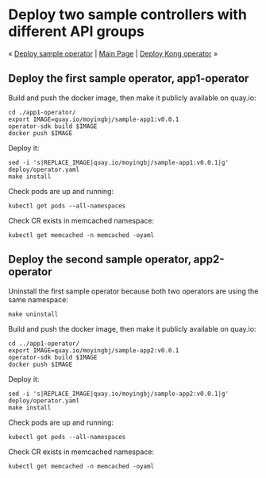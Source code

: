 # Deploy two sample controllers with different API groups

« [Deploy sample operator](docs/deploy-sample-operator.md) | [Main Page](../) | [Deploy Kong operator](docs/deploy-kong-operator.md) »

## Deploy the first sample operator, app1-operator

Build and push the docker image, then make it publicly available on quay.io:
```
cd ./app1-operator/
export IMAGE=quay.io/moyingbj/sample-app1:v0.0.1
operator-sdk build $IMAGE
docker push $IMAGE
```

Deploy it:
```
sed -i 's|REPLACE_IMAGE|quay.io/moyingbj/sample-app1:v0.0.1|g' deploy/operator.yaml
make install
```

Check pods are up and running:
```
kubectl get pods --all-namespaces
```

Check CR exists in memcached namespace:
```
kubectl get memcached -n memcached -oyaml
```

## Deploy the second sample operator, app2-operator

Uninstall the first sample operator because both two operators are using the same namespace:
```
make uninstall
```

Build and push the docker image, then make it publicly available on quay.io:
```
cd ../app1-operator/
export IMAGE=quay.io/moyingbj/sample-app2:v0.0.1
operator-sdk build $IMAGE
docker push $IMAGE
```

Deploy it:
```
sed -i 's|REPLACE_IMAGE|quay.io/moyingbj/sample-app2:v0.0.1|g' deploy/operator.yaml
make install
```

Check pods are up and running:
```
kubectl get pods --all-namespaces
```

Check CR exists in memcached namespace:
```
kubectl get memcached -n memcached -oyaml
```
